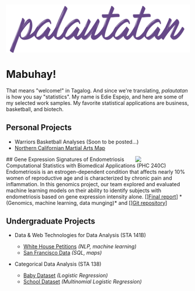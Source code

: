 ![site-banner](images/banners_github.003.jpg)

# Mabuhay!
That means "welcome!" in Tagalog. And since we're translating, *palautatan* is how you say "statistics". My name is Edie Espejo, and here are some of my selected work samples. My favorite statistical applications are business, basketball, and biotech.

## Personal Projects
* Warriors Basketball Analyses (Soon to be posted...)
* <a href="https://palautatan.github.io/fight/01-map/yelp-api.html">Northern Californian Martial Arts Map</a>

<img src="https://raw.githubusercontent.com/palautatan/endometriosis/master/visuals/normalized-heatmap.png" align="right" width="150" border="0px">
## Gene Expression Signatures of Endometriosis
Computational Statistics with Biomedical Applications (PHC 240C)   
Endometriosis is an estrogen-dependent condition that affects nearly 10% women of reproductive age and is characterized by chronic pain and inflammation. In this genomics project, our team explored and evaluated machine learning models on their ability to identify subjects with endometriosis based on gene expression intensity alone.  
[]<a href="graduate/phc240c/endometriosis-report.pdf">Final report</a>] *(Genomics, machine learning, data munging)* and []<a href="https://github.com/palautatan/endometriosis">Git repository</a>]  

## Undergraduate Projects
* Data & Web Technologies for Data Analysis (STA 141B)
    - <a href="project141b" title="Final Project">White House Petitions</a> *(NLP, machine learning)*
    - <a href="assignments/141b_assignment6.html" title="Exploring San Francisco Data">San Francisco Data</a> *(SQL, maps)*  

* Categorical Data Analysis (STA 138)
    - <a href="assignments/138_project3_2.html" title="Logistic Regression">Baby Dataset</a> *(Logistic Regression)*  
    - <a href="assignments/138_project3_1.html" title="Multinomial Logistic Regression">School Dataset</a> *(Multinomial Logistic Regression)*
